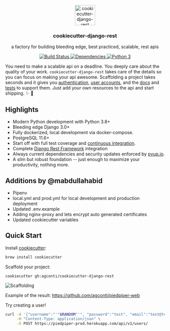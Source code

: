 <p align="center">
  <img width="64" src="media/cdr-icon.png" alt="cookiecutter-django-rest">
  <h3 align="center">cookiecutter-django-rest</h3>
  <p align="center">a factory for building bleeding edge, best practiced, scalable, rest apis</p>
  <p align="center">
    <a href="https://travis-ci.org/agconti/cookiecutter-django-rest">
      <img src="https://travis-ci.org/agconti/cookiecutter-django-rest.svg?branch=master" alt="Build Status">
    </a>
    <a href="https://pyup.io/repos/github/agconti/cookiecutter-django-rest/">
      <img src="https://pyup.io/repos/github/agconti/cookiecutter-django-rest/shield.svg" alt="Dependencies">
    </a>
    <a href="https://pyup.io/repos/github/agconti/cookiecutter-django-rest/">
      <img src="https://pyup.io/repos/github/agconti/cookiecutter-django-rest/python-3-shield.svg" alt="Python 3">
    </a>
  </p>
</p>

You need to make a scalable api on a deadline. You deeply care about the quality of your work.
`cookiecutter-django-rest` takes care of the details so you can focus on making your api awesome.  Scaffolding a project takes seconds and it gives you [authentication](https://github.com/agconti/cookiecutter-django-rest/blob/master/%7B%7Bcookiecutter.github_repository_name%7D%7D/docs/api/authentication.md), [user accounts](https://github.com/agconti/cookiecutter-django-rest/blob/master/%7B%7Bcookiecutter.github_repository_name%7D%7D/%7B%7Bcookiecutter.app_name%7D%7D/users/views.py), and the [docs](https://github.com/agconti/cookiecutter-django-rest/blob/master/%7B%7Bcookiecutter.github_repository_name%7D%7D/docs/api/users.md) and [tests](https://github.com/agconti/cookiecutter-django-rest/blob/master/%7B%7Bcookiecutter.github_repository_name%7D%7D/%7B%7Bcookiecutter.app_name%7D%7D/users/test/test_views.py) to support them. Just add your own resources to the api and start shipping. ✨ 💅



## Highlights
- Modern Python development with Python 3.8+
- Bleeding edge Django 3.0+
- Fully dockerized, local development via docker-compose.
- PostgreSQL 11.6+
- Start off with full test coverage and [continuous integration](https://github.com/agconti/cookiecutter-django-rest/blob/master/%7B%7Bcookiecutter.github_repository_name%7D%7D/.travis.yml).
- Complete [Django Rest Framework](http://www.django-rest-framework.org/) integration
- Always current dependencies and security updates enforced by [pyup.io](https://pyup.io/).
- A slim but robust foundation -- just enough to maximize your productivity, nothing more.

## Additions by @mabdullahabid
- Pipenv
- local.yml and prod.yml for local development and production deployment
- Updated .env.example
- Adding nginx-proxy and lets encrypt auto generated certificates
- Updated cookiecutter variables

## Quick Start

Install [cookiecutter](https://github.com/audreyr/cookiecutter):

```bash
brew install cookiecutter
```

Scaffold your project:
```
cookiecutter gh:agconti/cookiecutter-django-rest
```

![Scaffolding](media/scaffolding.gif)

Example of the result: https://github.com/agconti/piedpiper-web

Try creating a user!

```bash
curl -d '{"username":"'"$RANDOM"'", "password":"test", "email":"test@test.com", "first_name":"test", "last_name":"user"}' \
     -H "Content-Type: application/json" \
     -X POST https://piedpiper-prod.herokuapp.com/api/v1/users/
```
